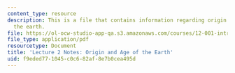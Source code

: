 ```yaml
---
content_type: resource
description: This is a file that contains information regarding origin and age of
  the earth.
file: https://ol-ocw-studio-app-qa.s3.amazonaws.com/courses/12-001-introduction-to-geology-fall-2013/f9eded771045c0c682af8e7b0cea495d_MIT12_001F13_Lec2Notes.pdf
file_type: application/pdf
resourcetype: Document
title: 'Lecture 2 Notes: Origin and Age of the Earth'
uid: f9eded77-1045-c0c6-82af-8e7b0cea495d
---
```

